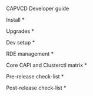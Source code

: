 CAPVCD Developer guide


Install
* 

Upgrades
* 

Dev setup
*

RDE management
*

Core CAPI and Clusterctl matrix
*

Pre-release check-list
*

Post-release check-list
*



